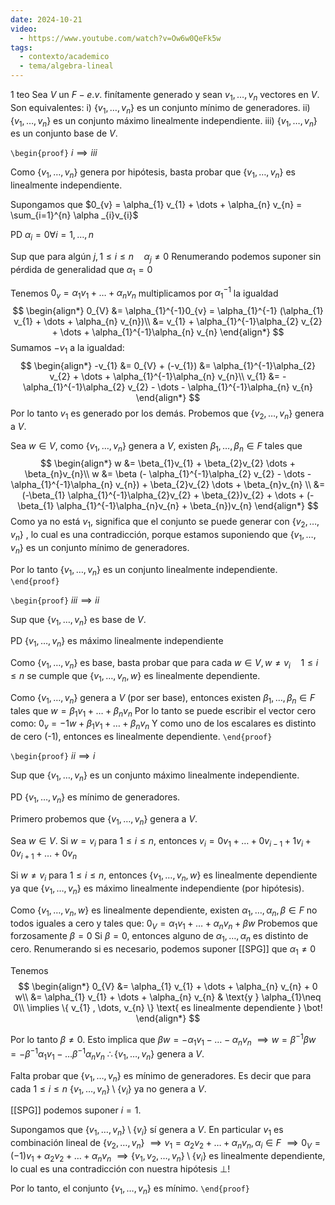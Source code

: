 ```yaml
---
date: 2024-10-21
video:
  - https://www.youtube.com/watch?v=Ow6w0QeFk5w
tags:
  - contexto/academico
  - tema/algebra-lineal
---
```


1 teo
Sea $V$ un $F-e.v.$ finítamente generado y sean $v_{1} , \dots, v_{n}$ vectores en $V$. 
Son equivalentes:
i) $\{ v_{1} , \dots, v_{n} \}$ es un conjunto mínimo de generadores. 
ii) $\{ v_{1} , \dots, v_{n} \}$ es un conjunto máximo linealmente independiente.
iii) $\{ v_{1} , \dots, v_{n} \}$ es un conjunto base de $V$.

`\begin{proof}`
$i \implies iii$

Como $\{ v_{1} , \dots, v_{n} \}$ genera por hipótesis, basta probar que $\{ v_{1} , \dots, v_{n} \}$  es linealmente independiente. 

Supongamos que $0_{v} = \alpha_{1} v_{1} + \dots + \alpha_{n} v_{n} = \sum_{i=1}^{n} \alpha _{i}v_{i}$

PD  $\alpha_{i} = 0 \forall i = 1, \dots ,n$

Sup que para algún $j, 1 \leq i \leq n \quad \alpha_{j} \neq 0$
Renumerando podemos suponer sin pérdida de generalidad que $\alpha_{1} = 0$

Tenemos 
 $0_{v} = \alpha_{1} v_{1} + \dots + \alpha_{n} v_{n}$ 
 multiplicamos por $\alpha_{1}^{-1}$ la igualdad
$$
\begin{align*}
0_{V} &= \alpha_{1}^{-1}0_{v} = \alpha_{1}^{-1} (\alpha_{1} v_{1} + \dots + \alpha_{n} v_{n})\\
&= v_{1} + \alpha_{1}^{-1}\alpha_{2} v_{2} + \dots + \alpha_{1}^{-1}\alpha_{n} v_{n}
\end{align*}
$$
Sumamos $-v_{1}$ a la igualdad:
$$
\begin{align*}
-v_{1} &= 0_{V} + (-v_{1}) &= \alpha_{1}^{-1}\alpha_{2} v_{2} + \dots + \alpha_{1}^{-1}\alpha_{n} v_{n}\\
v_{1} &= - \alpha_{1}^{-1}\alpha_{2} v_{2} - \dots - \alpha_{1}^{-1}\alpha_{n} v_{n}
\end{align*}
$$
Por lo tanto $v_{1}$ es generado por los demás.
Probemos que $\{ v_{2},\dots,v_{n} \}$ genera a $V$.

Sea $w\in V$, como $\{ v_{1} , \dots, v_{n} \}$ genera a $V$, existen $\beta_{1} , \dots, \beta_{n} \in F$ tales que 
$$
\begin{align*}
w &= \beta_{1}v_{1} + \beta_{2}v_{2}  \dots + \beta_{n}v_{n}\\
w &= \beta (- \alpha_{1}^{-1}\alpha_{2} v_{2} - \dots - \alpha_{1}^{-1}\alpha_{n} v_{n}) + \beta_{2}v_{2}  \dots + \beta_{n}v_{n} \\
&= (-\beta_{1} \alpha_{1}^{-1}\alpha_{2}v_{2} + \beta_{2})v_{2} + \dots + (-\beta_{1} \alpha_{1}^{-1}\alpha_{n}v_{n} + \beta_{n})v_{n}
\end{align*}
$$
Como ya no está $v_{1}$, significa que el conjunto se puede generar con $\{ v_{2},\dots,v_{n} \}$ , lo cual es una contradicción, porque estamos suponiendo que $\{ v_{1} , \dots, v_{n} \}$ es un conjunto mínimo de generadores. 

Por lo tanto $\{ v_{1} , \dots, v_{n} \}$ es un conjunto linealmente independiente.  `\end{proof}`


`\begin{proof}`
$iii \implies ii$

Sup que $\{ v_{1} , \dots, v_{n} \}$ es base de $V$.

PD $\{ v_{1} , \dots, v_{n} \}$ es máximo linealmente independiente

Como $\{ v_{1} , \dots, v_{n} \}$ es base, basta probar que para cada $w \in V, w \neq v_{i} \quad 1 \leq i \leq n$ se cumple que $\{ v_{1} , \dots, v_{n}, w \}$ es linealmente dependiente.

Como $\{ v_{1} , \dots, v_{n} \}$ genera a $V$ (por ser base), entonces existen $\beta_{1} , \dots, \beta_{n} \in F$ tales que 
$w = \beta_{1} v_{1} + \dots + \beta_{n} v_{n}$
Por lo tanto se puede escribir el vector cero como:
$0_{v} = -1 w + \beta_{1} v_{1} + \dots + \beta_{n} v_{n}$
Y como uno de los escalares es distinto de cero (-1), entonces es linealmente dependiente. `\end{proof}`

`\begin{proof}`
$ii \implies i$

Sup que $\{ v_{1} , \dots, v_{n} \}$ es un conjunto máximo linealmente independiente.

PD $\{ v_{1} , \dots, v_{n} \}$ es mínimo de generadores. 

Primero probemos que $\{ v_{1} , \dots, v_{n} \}$ genera a  $V$.

Sea $w \in V$. 
Si $w = v_{i}$ para $1 \leq i \leq n$, entonces 
$v_{i} = 0v_{1} + \dots + 0 v_{i-1} + 1 v_{i}+0v_{i+1} + \dots + 0v_{n}$

Si $w \neq v_{i}$ para $1 \leq i \leq n$, entonces ${} \{ v_{1} , \dots, v_{n}, w \} {}$ es linealmente dependiente ya que  $\{ v_{1} , \dots, v_{n} \}$  es máximo linealmente independiente (por hipótesis).

Como  $\{ v_{1} , \dots, v_{n},w \}$  es linealmente dependiente, existen $\alpha_{1} , \dots, \alpha_{n}, \beta \in F$ no todos iguales a cero y tales que:
$0_{V} = \alpha_{1}v_{1}+\dots + \alpha_{n} v_{n} + \beta w$
Probemos que forzosamente $\beta = 0$
Si $\beta = 0$, entonces alguno de $\alpha_{1} , \dots, \alpha_{n}$ es distinto de cero. 
Renumerando si es necesario, podemos suponer [[SPG]] que $\alpha_{1} \neq 0$

Tenemos
$$
\begin{align*}
0_{V} &=  \alpha_{1} v_{1} + \dots + \alpha_{n} v_{n} + 0 w\\
&= \alpha_{1} v_{1} + \dots + \alpha_{n} v_{n} & \text{y } \alpha_{1}\neq 0\\
\implies \{ v_{1} , \dots, v_{n}  \} \text{ es linealmente dependiente }  \bot!
\end{align*}
$$

Por lo tanto $\beta \neq 0$. Esto implica que $\beta w = -\alpha_{1} v_{1} - \dots - \alpha_{n}v_{n}$ 
$\implies w = \beta^{-1} \beta w = -\beta^{-1}\alpha_{1}v_{1} - \dots \beta^{-1}\alpha_{n}v_{n}$
$\therefore \{ v_{1} , \dots, v_{n} \}$ genera a $V$.

Falta probar que $\{ v_{1} , \dots, v_{n} \}$ es mínimo de generadores. Es decir que para cada $1 \leq i \leq n$ $\{ v_{1} , \dots, v_{n} \} \setminus \{  v_{i} \}$ ya no genera a $V$.

[[SPG]] podemos suponer $i = 1$.

Supongamos que $\{ v_{1} , \dots, v_{n} \} \setminus \{  v_{i} \}$  sí genera a $V$.
En particular $v_{1}$ es combinación lineal de $\{ v_{2} , \dots, v_{n} \}$
$\implies v_{1} = \alpha_{2} v_{2} + \dots + \alpha_{n} v_{n},\alpha_{i} \in F$
$\implies 0_{V} = (-1)v_{1} + \alpha_{2}v_{2}+\dots+\alpha_{n}v_{n}$
$\implies \{ v_{1}, v_{2} , \dots, v_{n} \} \setminus \{  v_{i} \}$ es linealmente dependiente, lo cual es una contradicción con nuestra hipótesis $\bot!$

Por lo tanto, el conjunto $\{ v_{1} , \dots, v_{n} \}$  es mínimo.  `\end{proof}`


